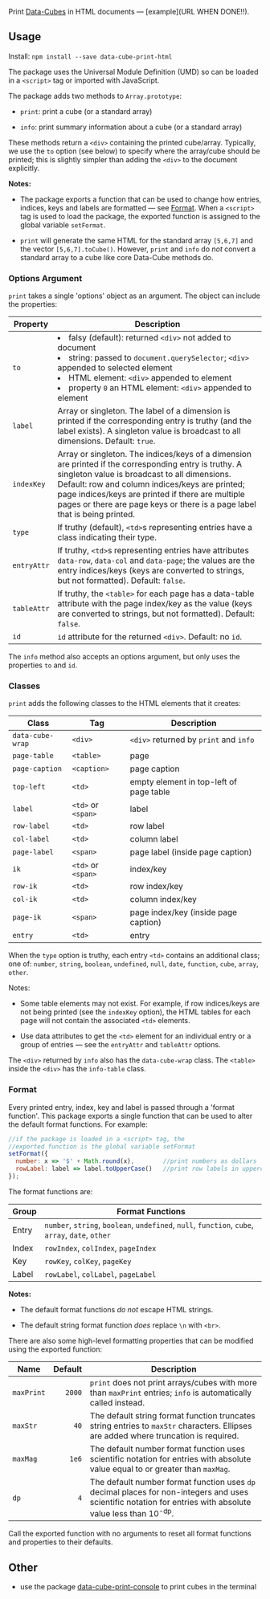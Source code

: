 Print [Data-Cubes](https://github.com/gjmcn/data-cube) in HTML documents &mdash; [example](URL WHEN DONE!!).

## Usage

Install: `npm install --save data-cube-print-html`

The package uses the Universal Module Definition (UMD) so can be loaded in a  `<script>` tag or imported with JavaScript.

The package adds two methods to `Array.prototype`:

* `print`: print a cube (or a standard array)

* `info`: print summary information about a cube (or a standard array)

These methods return a `<div>` containing the printed cube/array. Typically, we use the `to` option (see below) to specify where the array/cube should be printed; this is slightly simpler than adding the `<div>` to the document explicitly.

**Notes:**

* The package exports a function that can be used to change how entries, indices, keys and labels are formatted &mdash; see [Format](#format). When a `<script>` tag is used to load the package, the exported function is assigned to the global variable `setFormat`.


* `print` will generate the same HTML for the standard array `[5,6,7]` and the vector `[5,6,7].toCube()`. However, `print` and `info` do *not* convert a standard array to a cube like core Data-Cube methods do.

### Options Argument

`print` takes a single 'options' object as an argument. The object can include the properties:


Property | Description
--- | ---
`to` |<li>falsy (default): returned `<div>` not added to document<li>string: passed to `document.querySelector`; `<div>` appended to selected element<li>HTML element: `<div>` appended to element<li>property `0` an HTML element: `<div>` appended to element
`label` | Array or singleton. The label of a dimension is printed if the corresponding entry is truthy (and the label exists). A singleton value is broadcast to all dimensions. Default: `true`.
`indexKey` | Array or singleton. The indices/keys of a dimension are printed if the corresponding entry is truthy. A singleton value is broadcast to all dimensions. Default: row and column indices/keys are printed; page indices/keys are printed if there are multiple pages or there are page keys or there is a page label that is being printed.
`type` | If truthy (default), `<td>`s representing entries have a class indicating their type. 
`entryAttr` | If truthy, `<td>`s representing entries have attributes `data-row`, `data-col` and `data-page`; the values are the entry indices/keys (keys are converted to strings, but not formatted). Default: `false`.
`tableAttr` | If truthy, the `<table>` for each page has a data-table attribute with the page index/key as the value (keys are converted to strings, but not formatted). Default: `false`.
`id` |`id` attribute for the returned `<div>`. Default: no `id`.

The `info` method also accepts an options argument, but only uses the properties `to` and `id`.

### Classes

`print` adds the following classes to the HTML elements that it creates:

Class | Tag | Description
--- | --- | ---
`data-cube-wrap` | `<div>` | `<div>` returned by `print` and `info`
`page-table` | `<table>` | page
`page-caption` | `<caption>` | page caption
`top-left` | `<td>`| empty element in top-left of page table
`label` | `<td>` or `<span>` | label
`row-label` | `<td>`| row label
`col-label` | `<td>`| column label
`page-label` | `<span>` | page label (inside page caption)
`ik` | `<td>` or `<span>` | index/key
`row-ik` | `<td>`| row index/key
`col-ik` | `<td>`| column index/key
`page-ik` | `<span>`| page index/key (inside page caption)
`entry` | `<td>`| entry

When the `type` option is truthy, each entry `<td>` contains an additional class; one of: `number`, `string`, `boolean`, `undefined`, `null`, `date`, `function`, `cube`, `array`, `other`.

Notes:

* Some table elements may not exist. For example, if row indices/keys are not being printed (see the `indexKey` option), the HTML tables for each page will not contain the associated `<td>` elements.

* Use data attributes to get the `<td>` element for an individual entry or a group of entries &mdash; see the `entryAttr` and `tableAttr` options.

The `<div>` returned by `info` also has the `data-cube-wrap` class. The `<table>` inside the `<div>` has the `info-table` class.

<h3 name="format" href="#format">Format</h3>

Every printed entry, index, key and label is passed through a 'format function'. This package exports a single function that can be used to alter the default format functions. For example:

```js
//if the package is loaded in a <script> tag, the
//exported function is the global variable setFormat
setFormat({
  number: x => '$' + Math.round(x),        //print numbers as dollars
  rowLabel: label => label.toUpperCase()   //print row labels in uppercase
});
```

The format functions are:

Group | Format Functions
--- | ---
Entry | `number`, `string`, `boolean`, `undefined`, `null`, `function`, `cube`, `array`, `date`, `other`
Index | `rowIndex`, `colIndex`, `pageIndex`
Key | `rowKey`, `colKey`, `pageKey`
Label | `rowLabel`, `colLabel`, `pageLabel`

**Notes:**

* The default format functions *do not* escape HTML strings.

* The default string format function *does* replace `\n` with `<br>`.

There are also some high-level formatting properties that can be modified using the exported function:

Name | Default | Description
--- | ---: | ---
`maxPrint` | `2000` | `print` does not print arrays/cubes with more than `maxPrint` entries; `info` is automatically called instead.
`maxStr` | `40` | The default string format function truncates string entries to `maxStr` characters. Ellipses are added where truncation is required.
`maxMag` | `1e6` | The default number format function uses scientific notation for entries with absolute value equal to or greater than `maxMag`.
`dp` | `4` | The default number format function uses `dp` decimal places for non-integers and uses scientific notation for entries with absolute value less than 10<sup>-dp</sup>.

Call the exported function with no arguments to reset all format functions and properties to their defaults.

## Other

* use the package [data-cube-print-console](https://github.com/gjmcn/data-cube-print-console) to print cubes in the terminal
